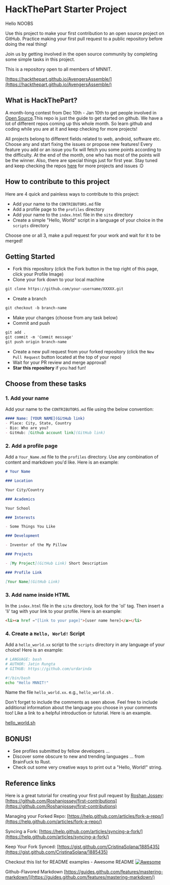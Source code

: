 # HackThePart Starter Project

Hello NOOBS

Use this project to make your first contribution to an open source project on GitHub. Practice making your first pull request to a public repository before doing the real thing!

Join us by getting involved in the open source community by completing some simple tasks in this project.

This is a repository open to all members of MNNIT.

[https://hackthepart.github.io/AvengersAssemble/](https://hackthepart.github.io/AvengersAssemble/)


## What is HackThePart?

A month-long contest from Dec 10th - Jan 10th to get people involved in [Open Source](https://github.com/open-source).This repo is just the guide to get started on github. We have a lot of different repos coming up this whole month. So learn github and coding while you are at it and keep checking for more projects!

All projects belong to different fields related to web, android, software etc. Choose any and start fixing the issues or propose new features! Every feature you add or an issue you fix will fetch you some points according to the difficulty. At the end of the month, one who has most of the points will be the winner. Also, there are special things just for first year. Stay tuned and keep checking the repos [here](https://github.com/hackthepart) for more projects and issues :D



## How to contribute to this project
Here are 4 quick and painless ways to contribute to this project:

* Add your name to the `CONTRIBUTORS.md` file
* Add a profile page to the `profiles` directory
* Add your name to the `index.html` file in the `site` directory
* Create a simple "Hello, World" script in a language of your choice in the `scripts` directory

Choose one or all 3, make a pull request for your work and wait for it to be merged!

## Getting Started
* Fork this repository (click the Fork button in the top right of this page, click your Profile Image)
* Clone your fork down to your local machine
```markdown
git clone https://github.com/your-username/XXXXX.git
```
* Create a branch
```markdown
git checkout -b branch-name
```
* Make your changes (choose from any task below)
* Commit and push
```markdown
git add .
git commit -m 'Commit message'
git push origin branch-name
```
* Create a new pull request from your forked repository (click the `New Pull Request` button located at the top of your repo)
* Wait for your PR review and merge approval!
* __Star this repository__ if you had fun!

## Choose from these tasks
### 1. Add your name
Add your name to the `CONTRIBUTORS.md` file using the below convention:

```markdown
#### Name: [YOUR NAME](GitHub link)
- Place: City, State, Country
- Bio: Who are you?
- GitHub: [Github account link](GitHub link)
```

### 2. Add a profile page
Add a `Your_Name.md` file to the `profiles` directory. Use any combination of content and markdown you'd like. Here is an example:

```markdown
# Your Name

### Location

Your City/Country

### Academics

Your School

### Interests

- Some Things You Like

### Development

- Inventor of the My Pillow

### Projects

- [My Project](GitHub Link) Short Description

### Profile Link

[Your Name](GitHub Link)
```

### 3. Add name inside HTML
In the `index.html` file in the `site` directory, look for the 'ol' tag. Then insert a 'li' tag with your link to your profile. Here is an example:

```html
<li><a href ="[link to your page]">[user name here]</a></li>
```

### 4. Create a `Hello, World!` Script
Add a `hello_world.xx` script to the `scripts` directory in any language of your choice! Here is an example:

```bash
# LANGUAGE: bash
# AUTHOR: Jatin Rungta
# GITHUB: https://github.com/urdarinda

#!/bin/bash
echo "Hello MNNIT!"

```
Name the file `hello_world.xx`. e.g., `hello_world.sh` .

Don't forget to include the comments as seen above. Feel free to include additional information about the language you choose in your comments too! Like a link to a helpful introduction or tutorial. Here is an example.

[hello_world.sh](https://github.com/hackthepart/init/blob/master/scripts/hello_world.sh)

## BONUS!
* See profiles submitted by fellow developers ...
* Discover some obscure to new and trending languages ... from BrainFuck to Rust.
* Check out some very creative ways to print out a "Hello, World!" string.

## Reference links
Here is a great tutorial for creating your first pull request by [Roshan Jossey](https://github.com/Roshanjossey):
[https://github.com/Roshanjossey/first-contributions](https://github.com/Roshanjossey/first-contributions)

Managing your Forked Repo: [https://help.github.com/articles/fork-a-repo/](https://help.github.com/articles/fork-a-repo/)

Syncing a Fork: [https://help.github.com/articles/syncing-a-fork/](https://help.github.com/articles/syncing-a-fork/)

Keep Your Fork Synced: [https://gist.github.com/CristinaSolana/1885435](https://gist.github.com/CristinaSolana/1885435)

Checkout this list for README examples - Awesome README [![Awesome](https://cdn.rawgit.com/sindresorhus/awesome/d7305f38d29fed78fa85652e3a63e154dd8e8829/media/badge.svg)](https://github.com/sindresorhus/awesome)

Github-Flavored Markdown [https://guides.github.com/features/mastering-markdown/](https://guides.github.com/features/mastering-markdown/)
 
